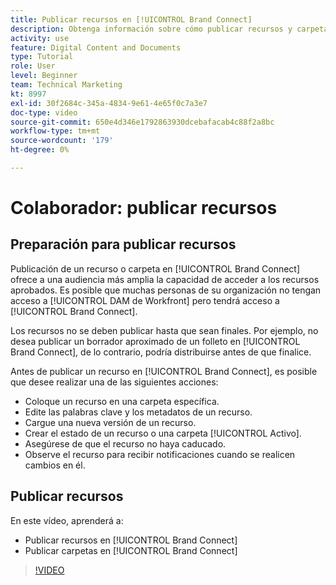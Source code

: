 ```yaml
---
title: Publicar recursos en [!UICONTROL Brand Connect]
description: Obtenga información sobre cómo publicar recursos y carpetas en [!UICONTROL Brand Connect] en [!UICONTROL DAM de Workfront].
activity: use
feature: Digital Content and Documents
type: Tutorial
role: User
level: Beginner
team: Technical Marketing
kt: 8997
exl-id: 30f2684c-345a-4834-9e61-4e65f0c7a3e7
doc-type: video
source-git-commit: 650e4d346e1792863930dcebafacab4c88f2a8bc
workflow-type: tm+mt
source-wordcount: '179'
ht-degree: 0%

---
```


# Colaborador: publicar recursos

## Preparación para publicar recursos

Publicación de un recurso o carpeta en [!UICONTROL Brand Connect] ofrece a una audiencia más amplia la capacidad de acceder a los recursos aprobados. Es posible que muchas personas de su organización no tengan acceso a [!UICONTROL DAM de Workfront] pero tendrá acceso a [!UICONTROL Brand Connect].

Los recursos no se deben publicar hasta que sean finales. Por ejemplo, no desea publicar un borrador aproximado de un folleto en [!UICONTROL Brand Connect], de lo contrario, podría distribuirse antes de que finalice.

Antes de publicar un recurso en [!UICONTROL Brand Connect], es posible que desee realizar una de las siguientes acciones:

* Coloque un recurso en una carpeta específica.
* Edite las palabras clave y los metadatos de un recurso.
* Cargue una nueva versión de un recurso.
* Crear el estado de un recurso o una carpeta [!UICONTROL Activo].
* Asegúrese de que el recurso no haya caducado.
* Observe el recurso para recibir notificaciones cuando se realicen cambios en él.

## Publicar recursos

En este vídeo, aprenderá a:

* Publicar recursos en [!UICONTROL Brand Connect]
* Publicar carpetas en [!UICONTROL Brand Connect]

>[!VIDEO](https://video.tv.adobe.com/v/335257/?quality=12&learn=on)
